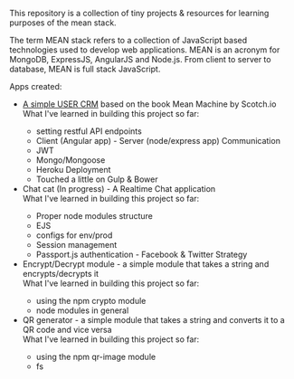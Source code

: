 This repository is a collection of tiny projects & resources for learning purposes of the mean stack.

The term MEAN stack refers to a collection of JavaScript based technologies used to develop web applications. MEAN is an acronym for MongoDB, ExpressJS, AngularJS and Node.js. From client to server to database, MEAN is full stack JavaScript. 

Apps created:

<ul>
	<li>
	<a target="_blank" href="https://user-crm--2016.herokuapp.com/"> A simple USER CRM</a> based on the book Mean Machine by Scotch.io
		<div> What I've learned in building this project so far:
			<ul>
				<li>setting restful API endpoints</li>
				<li>Client (Angular app) - Server (node/express app) Communication</li>
				<li>JWT</li>
				<li>Mongo/Mongoose</li>
				<li>Heroku Deployment</li>
				<li>Touched a little on Gulp & Bower</li>
			</ul>
		</div>
	</li>
	<li>Chat cat (In progress) - A Realtime Chat application
		<div> What I've learned in building this project so far:
			<ul>
				<li>Proper node modules structure</li>
				<li>EJS</li>
				<li>configs for env/prod</li>
				<li>Session management</li>
				<li>Passport.js authentication - Facebook & Twitter Strategy</li>
			</ul>
		</div>
	</li>
	<li>Encrypt/Decrypt module - a simple module that takes a string and encrypts/decrypts it
		<div> What I've learned in building this project so far:
			<ul>
				<li>using the npm crypto module</li>
				<li>node modules in general</li>
			</ul>
		</div>
	</li>
	<li> QR generator - a simple module that takes a string and converts it to a QR code and vice versa
		<div> What I've learned in building this project so far:
			<ul>
				<li>using the npm qr-image module</li>
				<li> fs </li>
			</ul>
		</div>
	</li>
</ul>
 



